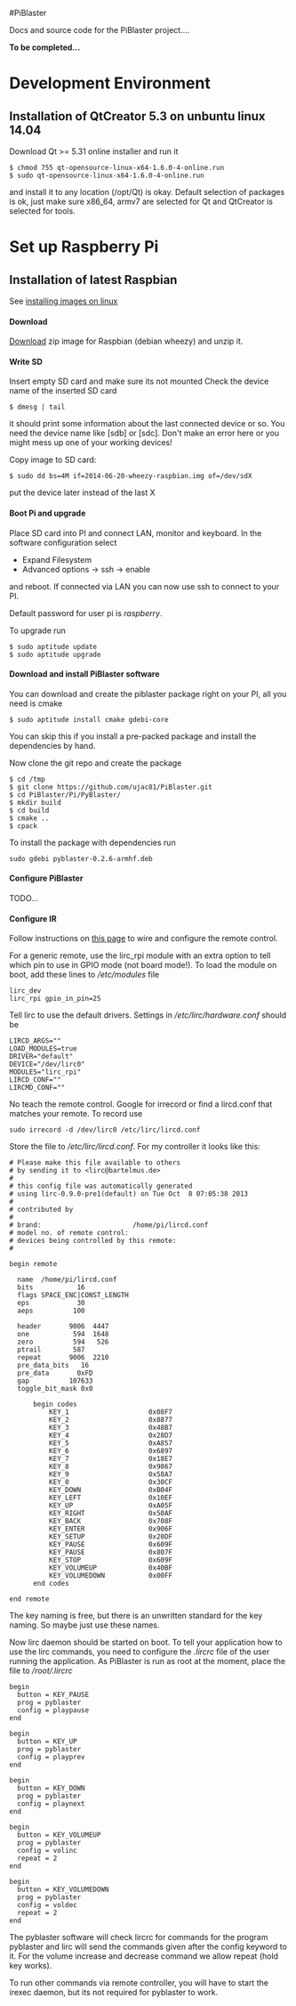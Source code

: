 #PiBlaster

Docs and source code for the PiBlaster project....

**To be completed...**


# Development Environment

## Installation of QtCreator 5.3 on unbuntu linux 14.04
Download Qt >= 5.31 online installer and run it
```
$ chmod 755 qt-opensource-linux-x64-1.6.0-4-online.run
$ sudo qt-opensource-linux-x64-1.6.0-4-online.run
```
and install it to any location (/opt/Qt) is okay.
Default selection of packages is ok, just make sure x86_64, armv7 are
selected for Qt and QtCreator is selected for tools.


# Set up Raspberry Pi

## Installation of latest Raspbian
See [installing images on linux](http://www.raspberrypi.org/documentation/installation/installing-images/linux.md)

#### Download
[Download](http://www.raspberrypi.org/downloads/) zip image for Raspbian (debian wheezy) and unzip it.

#### Write SD
Insert empty SD card and make sure its not mounted Check the device name of the inserted SD card
```
$ dmesg | tail
```
it should print some information about the last connected device or so.
You need the device name like [sdb] or [sdc]. Don't make an error here or you
might mess up one of your working devices!

Copy image to SD card:
```
$ sudo dd bs=4M if=2014-06-20-wheezy-raspbian.img of=/dev/sdX
```
put the device later instead of the last X

#### Boot Pi and upgrade
Place SD card into PI and connect LAN, monitor and keyboard. In the software configuration select
* Expand Filesystem
* Advanced options -> ssh -> enable

and reboot. If connected via LAN you can now use ssh to connect to your PI.

Default password for user pi is *raspberry*.

To upgrade run
```
$ sudo aptitude update
$ sudo aptitude upgrade
```

#### Download and install PiBlaster software
You can download and create the piblaster package right on your PI, all you
need is cmake
```
$ sudo aptitude install cmake gdebi-core
```
You can skip this if you install a pre-packed package and install the
dependencies by hand.

Now clone the git repo and create the package
```
$ cd /tmp
$ git clone https://github.com/ujac81/PiBlaster.git
$ cd PiBlaster/Pi/PyBlaster/
$ mkdir build
$ cd build
$ cmake ..
$ cpack
```
To install the package with dependencies run
```
sudo gdebi pyblaster-0.2.6-armhf.deb
```

#### Configure PiBlaster
TODO...

#### Configure IR
Follow instructions on
[this page](http://ozzmaker.com/2013/10/24/how-to-control-the-gpio-on-a-raspberry-pi-with-an-ir-remote/)
to wire and configure the remote control.

For a generic remote, use the lirc_rpi module with an extra option to tell
which pin to use in GPIO mode (not board mode!).
To load the module on boot, add these lines to */etc/modules* file
```
lirc_dev
lirc_rpi gpio_in_pin=25
```
Tell lirc to use the default drivers.
Settings in */etc/lirc/hardware.conf* should be
```
LIRCD_ARGS=""
LOAD_MODULES=true
DRIVER="default"
DEVICE="/dev/lirc0"
MODULES="lirc_rpi"
LIRCD_CONF=""
LIRCMD_CONF=""
```
No teach the remote control. Google for irrecord or find a lircd.conf that
matches your remote. To record use
```
sudo irrecord -d /dev/lirc0 /etc/lirc/lircd.conf
```
Store the file to */etc/lirc/lircd.conf*.
For my controller it looks like this:
```
# Please make this file available to others
# by sending it to <lirc@bartelmus.de>
#
# this config file was automatically generated
# using lirc-0.9.0-pre1(default) on Tue Oct  8 07:05:38 2013
#
# contributed by
#
# brand:                       /home/pi/lircd.conf
# model no. of remote control:
# devices being controlled by this remote:
#

begin remote

  name  /home/pi/lircd.conf
  bits           16
  flags SPACE_ENC|CONST_LENGTH
  eps            30
  aeps          100

  header       9006  4447
  one           594  1648
  zero          594   526
  ptrail        587
  repeat       9006  2210
  pre_data_bits   16
  pre_data       0xFD
  gap          107633
  toggle_bit_mask 0x0

      begin codes
          KEY_1                    0x08F7
          KEY_2                    0x8877
          KEY_3                    0x48B7
          KEY_4                    0x28D7
          KEY_5                    0xA857
          KEY_6                    0x6897
          KEY_7                    0x18E7
          KEY_8                    0x9867
          KEY_9                    0x58A7
          KEY_0                    0x30CF
          KEY_DOWN                 0xB04F
          KEY_LEFT                 0x10EF
          KEY_UP                   0xA05F
          KEY_RIGHT                0x50AF
          KEY_BACK                 0x708F
          KEY_ENTER                0x906F
          KEY_SETUP                0x20DF
          KEY_PAUSE                0x609F
          KEY_PAUSE                0x807F
          KEY_STOP                 0x609F
          KEY_VOLUMEUP             0x40BF
          KEY_VOLUMEDOWN           0x00FF
      end codes

end remote
```
The key naming is free, but there is an unwritten standard for the key
naming. So maybe just use these names.

Now lirc daemon should be started on boot.
To tell your application how to use the lirc commands, you need to configure
the *.lircrc* file of the user running the application.
As PiBlaster is run as root at the moment, place the file to */root/.lircrc*
```
begin
  button = KEY_PAUSE
  prog = pyblaster
  config = playpause
end

begin
  button = KEY_UP
  prog = pyblaster
  config = playprev
end

begin
  button = KEY_DOWN
  prog = pyblaster
  config = playnext
end

begin
  button = KEY_VOLUMEUP
  prog = pyblaster
  config = volinc
  repeat = 2
end

begin
  button = KEY_VOLUMEDOWN
  prog = pyblaster
  config = voldec
  repeat = 2
end
```
The pyblaster software will check lircrc for commands for the program
pyblaster and lirc will send the commands given after the config keyword to it.
For the volume increase and decrease command we allow repeat (hold key works).

To run other commands via remote controller, you will have to start the irexec
daemon, but its not required for pyblaster to work.
